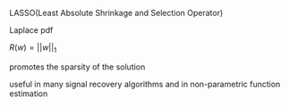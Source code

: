 LASSO(Least Absolute Shrinkage and Selection Operator)

Laplace pdf

$R(w)=||w||_1$

promotes the sparsity of the solution

useful in many signal recovery algorithms and in non-parametric function estimation